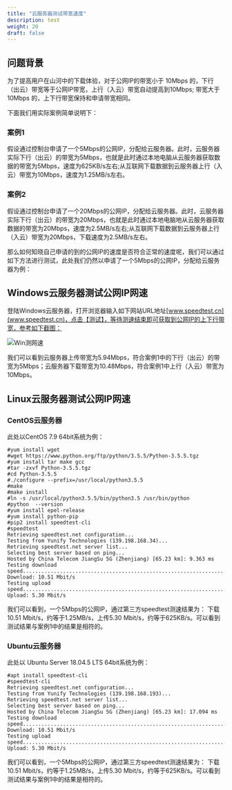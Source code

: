 ```yaml
---
title: "云服务器测试带宽速度"
description: test
weight: 20
draft: false
---
```



## 问题背景
为了提高用户在山河中的下载体验，对于公网IP的带宽小于 10Mbps 的，下行（出云）带宽等于公网IP带宽，上行（入云）带宽自动提高到10Mbps; 带宽大于 10Mbps 的，上下行带宽保持和申请带宽相同。

下面我们用实际案例简单说明下：
### 案例1 
假设通过控制台申请了一个5Mbps的公网IP，分配给云服务器。此时，云服务器实际下行（出云）的带宽为5Mbps，也就是此时通过本地电脑从云服务器获取数据的带宽为5Mbps，速度为625KB/s左右;从互联网下载数据到云服务器上行（入云）带宽为10Mbps，速度为1.25MB/s左右。

### 案例2
假设通过控制台申请了一个20Mbps的公网IP，分配给云服务器。此时，云服务器实际下行（出云）的带宽为20Mbps，也就是此时通过本地电脑地从云服务器获取数据的带宽为20Mbps，速度为2.5MB/s左右;从互联网下载数据到云服务器上行（入云）带宽为20Mbps，下载速度为2.5MB/s左右。

那么如何知晓自己申请的到的公网IP的速度是否符合正常的速度呢，我们可以通过如下方法进行测试，此处我们仍然以申请了一个5Mbps的公网IP，分配给云服务器为例：

## Windows云服务器测试公网IP网速
登陆Windows云服务器，打开浏览器输入如下网站URL地址[www.speedtest.cn](www.speedtest.cn)，点击【测试】，等待测速结束即可获取到公网IP的上下行带宽，参考如下截图：

![Win测网速](../../_images/speetest_of_winOS.png)

我们可以看到云服务器上传带宽为5.94Mbps，符合案例1中的下行（出云）的带宽为5Mbps；云服务器下载带宽为10.48Mbps，符合案例1中上行（入云）带宽为10Mbps。

## Linux云服务器测试公网IP网速
### CentOS云服务器
此处以CentOS 7.9 64bit系统为例：
```
#yum install wget
#wget https://www.python.org/ftp/python/3.5.5/Python-3.5.5.tgz
#yum install tar make gcc
#tar -zxvf Python-3.5.5.tgz
#cd Python-3.5.5
#./configure --prefix=/usr/local/python3.5.5
#make
#make install
#ln -s /usr/local/python3.5.5/bin/python3.5 /usr/bin/python
#python  --version
#yum install epel-release
#yum install python-pip
#pip2 install speedtest-cli
#speedtest
Retrieving speedtest.net configuration...
Testing from Yunify Technologies (139.198.168.34)...
Retrieving speedtest.net server list...
Selecting best server based on ping...
Hosted by China Telecom JiangSu 5G (Zhenjiang) [65.23 km]: 9.363 ms
Testing download speed................................................................................
Download: 10.51 Mbit/s
Testing upload speed......................................................................................
Upload: 5.30 Mbit/s
```
我们可以看到，一个5Mbps的公网IP，通过第三方speedtest测速结果为：
下载10.51 Mbit/s，约等于1.25MB/s，上传5.30 Mbit/s，约等于625KB/s。可以看到测试结果与案例1中的结果是相符的。

### Ubuntu云服务器
此处以 Ubuntu Server 18.04.5 LTS 64bit系统为例：
```
#apt install speedtest-cli
#speedtest-cli 
Retrieving speedtest.net configuration...
Testing from Yunify Technologies (139.198.168.193)...
Retrieving speedtest.net server list...
Selecting best server based on ping...
Hosted by China Telecom JiangSu 5G (Zhenjiang) [65.23 km]: 17.094 ms
Testing download speed................................................................................
Download: 10.51 Mbit/s
Testing upload speed............................................................................................
Upload: 5.30 Mbit/s
```
我们可以看到，一个5Mbps的公网IP，通过第三方speedtest测速结果为：
下载10.51 Mbit/s，约等于1.25MB/s，上传5.30 Mbit/s，约等于625KB/s。可以看到测试结果与案例1中的结果是相符的。